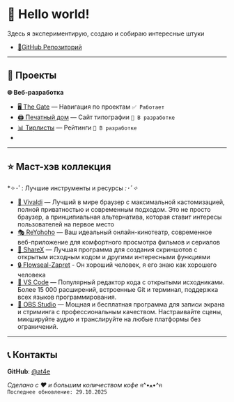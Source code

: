 # 👋 Hello world!

Здесь я экспериментирую, создаю и собираю интересные штуки
- [📁GitHub Репозиторий](https://github.com/at4e/at4e.github.io)
---

## 📂 Проекты

**🌐 Веб-разработка**
- [🖥️ The Gate](https://at4e.github.io/gate.html) — Навигация по проектам `✅ Работает`
- [🖨️ Печатный дом](https://at4e.github.io/pechatdom/index.html) — Сайт типографии `🚧 В разработке`
- [📊 Тирлисты](https://at4e.github.io/tier-list-editor/anime/index.html) — Рейтинги `🚧 В разработке`
- 
---

## ⭐ Маст-хэв коллекция

*✧･ﾟ: Лучшие инструменты и ресурсы *:･ﾟ✧*

- [🔮 Vivaldi](https://vivaldi.com/ru/) — Лучший в мире браузер с максимальной кастомизацией, полной приватностью и современным подходом. Это не просто браузер, а принципиальная альтернатива, которая ставит интересы пользователей на первое место
- [🎭 ReYohoho](https://reyohoho.github.io/reyohoho/) — Ваш идеальный онлайн-кинотеатр, современное веб-приложение для комфортного просмотра фильмов и сериалов
- [📸 ShareX](https://getsharex.com) — Лучшая программа для создания скриншотов с открытым исходным кодом и другими интересными функциями
- [🔒 Flowseal-Zapret](https://github.com/Flowseal/zapret-discord-youtube) - Он хороший человек, я его знаю как хорошего человека
- [💫 VS Code](https://code.visualstudio.com) — Популярный редактор кода с открытыми исходниками. Более 15 000 расширений, встроенные Git и терминал, поддержка всех языков программирования. 
- [🎥 OBS Studio](https://obsproject.com) — Мощная и бесплатная программа для записи экрана и стриминга с профессиональным качеством. Настраивайте сцены, микшируйте аудио и транслируйте на любые платформы без ограничений.

---

## 📞 Контакты

**GitHub**: [@at4e](https://github.com/at4e)

*Сделано с ❤️ и большим количеством кофе* ฅ^•ﻌ•^ฅ  
`Последнее обновление: 29.10.2025`
